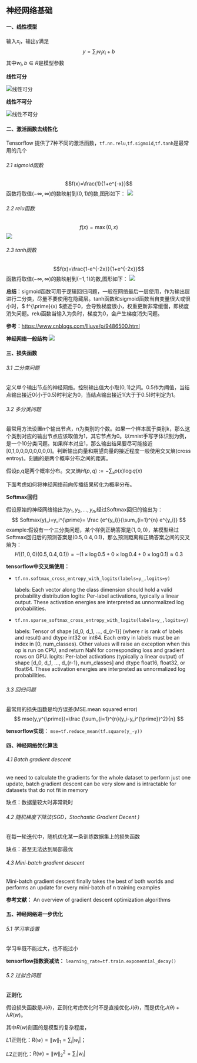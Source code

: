 
##   神经网络基础

#### 一、线性模型
输入$x_i$，输出y满足
$$ y=\sum_{i} w_i x_i+b $$
其中$w_i,b \in R$是模型参数

**线性可分**

![线性可分](线性可分.png)

**线性不可分**

![线性不可分](线性不可分.png)

#### 二、激活函数去线性化 
Tensorflow 提供了7种不同的激活函数，`tf.nn.relu`,`tf.sigmoid`,`tf.tanh`是最常用的几个
###### 2.1 sigmoid函数
$$f(x)=\frac{1}{1+e^{-x}}$$
函数将取值$(-\infty,\infty)$的数映射到$(0,1)$的数,图形如下：
![](sigmoid.png)

###### 2.2 relu函数
$$f(x)=\max (0,x)$$
![](relu.png)

###### 2.3 tanh函数
$$f(x)=\frac{1-e^{-2x}}{1+e^{-2x}}$$
函数将取值$(-\infty,\infty)$的数映射到$(-1,1)$的数,图形如下：
![](tanh.png)

**总结**：sigmoid函数可用于逻辑回归问题，一般在网络最后一层使用，作为输出层进行二分类，尽量不要使用在隐藏层。tanh函数和sigmoid函数当自变量很大或很小时，$ f^{\prime}(x) $接近于0，会导致梯度很小，权重更新非常缓慢，即梯度消失问题。relu函数当输入为负时，梯度为0，会产生梯度消失问题。

**参考**：https://www.cnblogs.com/lliuye/p/9486500.html

**神经网络一般结构**
![](nn.png)

#### 三、损失函数
###### 3.1 二分类问题
定义单个输出节点的神经网络。控制输出值大小取$(0,1)$之间。0.5作为阈值，当结点输出接近0(小于0.5)时判定为0，当结点输出接近1(大于于0.5)时判定为1。
###### 3.2 多分类问题
最常用方法设置n个输出节点，n为类别的个数。如果一个样本属于类别k，那么这个类别对应的输出节点应该取值为1，其它节点为0。以mnist手写字体识别为例，是一个10分类问题。如果样本对应1，那么输出结果要尽可能接近[0,1,0,0,0,0,0,0,0,0]。判断输出向量和期望向量的接近程度一般使用交叉熵(cross entroy)。刻画的是两个概率分布之间的距离。

假设p,q是两个概率分布。交叉熵$H(p,q):=-\sum_{x} p(x) \log{q(x)}$

下面考虑如何将神经网络前向传播结果转化为概率分布。

**Softmax回归**

假设原始的神经网络输出为$y_1,y_2,...,y_n$,经过Softmax回归的输出为：
$$ Softmax(y)_i=y_i^{\prime}= \frac {e^{y_i}}{\sum_{i=1}^{n} e^{y_i}} $$
example:假设有一个三分类问题，某个样例正确答案是$(1,0,0)$，某模型经过Softmax回归后的预测答案是$(0.5,0.4,0.1)$，那么预测距离和正确答案之间的交叉熵为：
$$ H((1,0,0)(0.5,0.4,0.1))=-(1 \times  \log{0.5}+0 \times \log{0.4}+0 \times \log{0.1}) \approx 0.3$$

**tensorflow中交叉熵使用：**

- `tf.nn.softmax_cross_entropy_with_logits(labels=y_,logits=y)`

    labels: Each vector along the class dimension should hold a valid probability distribution
    logits: Per-label activations, typically a linear output. These activation energies are interpreted as unnormalized log probabilities.

- `tf.nn.sparse_softmax_cross_entropy_with_logits(labels=y_,logits=y)`

    labels: Tensor of shape [d_0, d_1, ..., d_{r-1}] (where r is rank of labels and result) and dtype int32 or int64. Each entry in labels must be an index in [0, num_classes). Other values will raise an exception when this op is run on CPU, and return NaN for corresponding loss and gradient rows on GPU.
    logits: Per-label activations (typically a linear output) of shape [d_0, d_1, ..., d_{r-1}, num_classes] and dtype float16, float32, or float64. These activation energies are interpreted as unnormalized log probabilities.
    
###### 3.3 回归问题
最常用的损失函数是均方误差(MSE.mean squared error)
$$ mse(y,y^{\prime})=\frac {\sum_{i=1}^{n}(y_i-y_i^{\prime})^2}{n} $$

**tensorflow实现**：
`mse=tf.reduce_mean(tf.square(y_-y))`

#### 四、神经网络优化算法
###### 4.1 Batch gradient descent
we need to calculate the gradients for the whole dataset to perform just one update, batch gradient descent can be very slow and is intractable for datasets that do not fit in memory

缺点：数据量较大时非常耗时
###### 4.2 随机梯度下降法(SGD，Stochastic Gradient Decent )
在每一轮迭代中，随机优化某一条训练数据集上的损失函数

缺点：甚至无法达到局部最优
###### 4.3 Mini-batch gradient descent
Mini-batch gradient descent finally takes the best of both worlds and performs an update for every mini-batch of n training examples

**参考文献：** An overview of gradient descent optimization algorithms

#### 五、神经网络进一步优化
###### 5.1 学习率设置
学习率既不能过大，也不能过小

**tensorflow指数衰减法：**
`learning_rate=tf.train.exponential_decay()`
###### 5.2 过拟合问题
**正则化**

假设损失函数是$J(\theta)$，正则化考虑优化时不是直接优化$J(\theta)$，而是优化$J(\theta)+ \lambda R(w)$。

其中$R(w)$刻画的是模型的复杂程度，

$L1$正则化：$R(w)=\| w \|_1=\sum_i  |{w_i}|$；

$L2$正则化：$R(w)=\| w \|_2^2=\sum_i  |{w_i}|$

